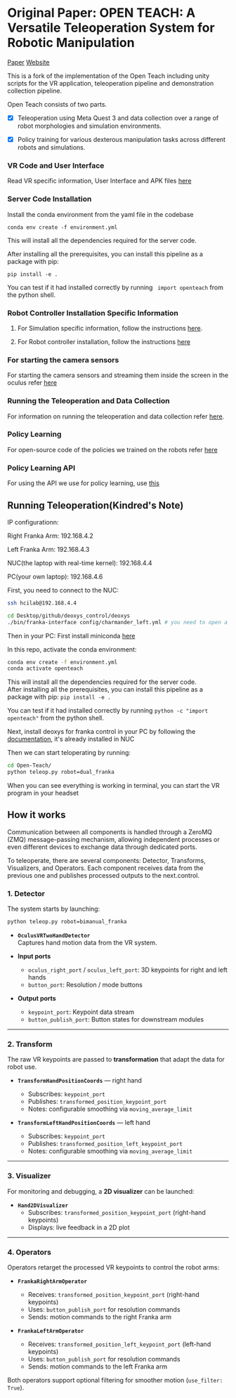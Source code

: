# Original Paper: OPEN TEACH: A Versatile Teleoperation System for Robotic Manipulation

[Paper](https://arxiv.org/abs/2403.07870) [Website](https://open-teach.github.io/)

This is a fork of the implementation of the Open Teach including unity scripts for the VR application, teleoperation pipeline and demonstration collection pipeline.

Open Teach consists of two parts. 

- [x] Teleoperation using Meta Quest 3 and data collection over a range of robot morphologies and simulation environments.

- [x] Policy training for various dexterous manipulation tasks across different robots and simulations.

### VR Code and User Interface

Read VR specific information, User Interface and APK files [here](/docs/vr.md)

### Server Code Installation 

Install the conda environment from the yaml file in the codebase

`conda env create -f environment.yml`

This will install all the dependencies required for the server code.  

After installing all the prerequisites, you can install this pipeline as a package with pip:

`pip install -e . `

You can test if it had installed correctly by running ` import openteach` from the python shell.

### Robot Controller Installation Specific Information

1. For Simulation specific information, follow the instructions [here](/docs/simulation.md).

2. For Robot controller installation, follow the instructions [here](https://github.com/Kindred-Yi/OpenTeach-Controllers)

### For starting the camera sensors

For starting the camera sensors and streaming them inside the screen in the oculus refer [here](/docs/sensors.md)

### Running the Teleoperation and Data Collection

For information on running the teleoperation and data collection refer [here](/docs/teleop_data_collect.md).


### Policy Learning 

For open-source code of the policies we trained on the robots refer [here](/docs/policy_learning.md) 

### Policy Learning API

For using the API we use for policy learning, use [this](https://github.com/NYU-robot-learning/Open-Teach-API)


## Running Teleoperation(Kindred's Note)

IP configurationn:

Right Franka Arm: 192.168.4.2

Left Franka Arm: 192.168.4.3

NUC(the laptop with real-time kernel): 192.168.4.4

PC(your own laptop): 192.168.4.6

First, you need to connect to the NUC:
```bash
ssh hcilab@192.168.4.4
```

```bash
cd Desktop/github/deoxys_control/deoxys
./bin/franka-interface config/charmander_left.yml # you need to open a new terminal for starting the right arm controller node
```
Then in your PC:
First install miniconda [here](https://www.anaconda.com/docs/getting-started/miniconda/install#macos-linux-installation)

In this repo, activate the conda environment:
```bash
conda env create -f environment.yml
conda activate openteach
```
This will install all the dependencies required for the server code.  
After installing all the prerequisites, you can install this pipeline as a package with pip:
`pip install -e . `

You can test if it had installed correctly by running `python -c "import openteach"` from the python shell.

Next, install deoxys for franka control in your PC by following the [documentation](https://zhuyifengzju.github.io/deoxys_docs/html/installation/codebase_installation.html), it's already installed in NUC

Then we can start teloperating by running:
```bash
cd Open-Teach/
python teleop.py robot=dual_franka
```
When you can see everything is working in terminal, you can start the VR program in your headset

## How it works

Communication between all components is handled through a ZeroMQ (ZMQ) message-passing mechanism, allowing independent processes or even different devices to exchange data through dedicated ports.

To teleoperate, there are several components: Detector, Transforms, Visualizers, and Operators. Each component receives data from the previous one and publishes processed outputs to the next.control.

### 1. Detector

The system starts by launching:

```bash
python teleop.py robot=bimanual_franka
```

- **`OculusVRTwoHandDetector`**  
  Captures hand motion data from the VR system.

- **Input ports**  
  - `oculus_right_port` / `oculus_left_port`: 3D keypoints for right and left hands  
  - `button_port`: Resolution / mode buttons  

- **Output ports**  
  - `keypoint_port`: Keypoint data stream  
  - `button_publish_port`: Button states for downstream modules  

---

### 2. Transform

The raw VR keypoints are passed to **transformation** that adapt the data for robot use.

- **`TransformHandPositionCoords`** — right hand  
  - Subscribes: `keypoint_port`  
  - Publishes: `transformed_position_keypoint_port`  
  - Notes: configurable smoothing via `moving_average_limit`

- **`TransformLeftHandPositionCoords`** — left hand  
  - Subscribes: `keypoint_port`  
  - Publishes: `transformed_position_left_keypoint_port`  
  - Notes: configurable smoothing via `moving_average_limit`

 ---
 
### 3. Visualizer

For monitoring and debugging, a **2D visualizer** can be launched:

- **`Hand2DVisualizer`**  
  - Subscribes: `transformed_position_keypoint_port` (right-hand keypoints)  
  - Displays: live feedback in a 2D plot  

---

### 4. Operators

Operators retarget the processed VR keypoints to control the robot arms:

- **`FrankaRightArmOperator`**  
  - Receives: `transformed_position_keypoint_port` (right-hand keypoints)  
  - Uses: `button_publish_port` for resolution commands  
  - Sends: motion commands to the right Franka arm  

- **`FrankaLeftArmOperator`**  
  - Receives: `transformed_position_left_keypoint_port` (left-hand keypoints)  
  - Uses: `button_publish_port` for resolution commands  
  - Sends: motion commands to the left Franka arm  

Both operators support optional filtering for smoother motion (`use_filter: True`).
